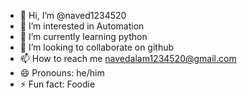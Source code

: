 - 👋 Hi, I’m @naved1234520
- 👀 I’m interested in Automation
- 🌱 I’m currently learning python
- 💞️ I’m looking to collaborate on github
- 📫 How to reach me navedalam1234520@gmail.com
- 😄 Pronouns: he/him
- ⚡ Fun fact: Foodie

<!---
naved1234520/naved1234520 is a ✨ special ✨ repository because its `README.md` (this file) appears on your GitHub profile.
You can click the Preview link to take a look at your changes.
--->
